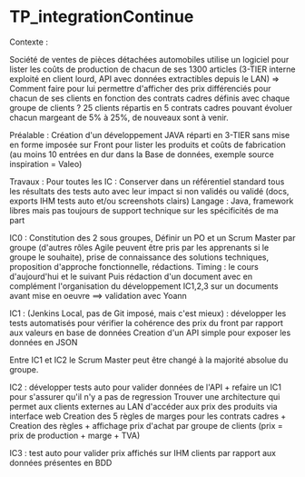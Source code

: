 # TP_integrationContinue
Contexte :

Société de ventes de pièces détachées automobiles utilise un logiciel pour lister les coûts de production de chacun de ses 1300 articles (3-TIER interne exploité en client lourd, API avec données extractibles depuis le LAN)
=> Comment faire pour lui permettre d'afficher des prix différenciés pour chacun de ses clients en fonction des contrats cadres définis avec chaque groupe de clients ?
25 clients répartis en 5 contrats cadres pouvant évoluer chacun margeant de 5% à 25%, de nouveaux sont à venir.

Préalable : Création d'un développement JAVA réparti en 3-TIER sans mise en forme imposée sur Front pour lister les produits et coûts de fabrication (au moins 10 entrées en dur dans la Base de données, exemple source inspiration = Valeo)

Travaux :
Pour toutes les IC :
Conserver dans un référentiel standard tous les résultats des tests auto avec leur impact si non validés ou validé (docs, exports IHM tests auto et/ou screenshots clairs)
Langage : Java, framework libres mais pas toujours de support technique sur les spécificités de ma part

IC0 : Constitution des 2 sous groupes, Définir un PO et un Scrum Master par groupe (d'autres rôles Agile peuvent être pris par les apprenants si le groupe le souhaite), prise de connaissance des solutions techniques, proposition d'approche fonctionnelle, rédactions.
Timing : le cours d'aujourd'hui et le suivant
Puis rédaction d'un document avec en complément l'organisation du développement IC1,2,3 sur un documents avant mise en oeuvre ==> validation avec Yoann

IC1 : (Jenkins Local, pas de Git imposé, mais c'est mieux) : développer les tests automatisés pour vérifier la cohérence des prix du front par rapport aux valeurs en base de données Creation d'un API simple pour exposer les données en JSON

Entre IC1 et IC2 le Scrum Master peut être changé à la majorité absolue du groupe.

IC2 : développer tests auto pour valider données de l'API + refaire un IC1 pour s'assurer qu'il n'y a pas de regression
Trouver une architecture qui permet aux clients externes au LAN d'accéder aux prix des produits via interface web
Creation des 5 règles de marges pour les contrats cadres + Creation des règles + affichage prix d'achat par groupe de clients (prix = prix de production + marge + TVA)

IC3 : test auto pour valider prix affichés sur IHM clients par rapport aux données présentes en BDD
